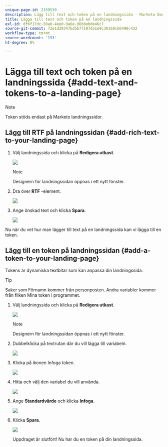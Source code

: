 ```yaml
---
unique-page-id: 2359530
description: Lägg till text och token på en landningssida - Marketo Docs - produktdokumentation
title: Lägga till text och token på en landningssida
exl-id: df6f17dc-50a0-4ee0-9a6e-96b0ebde46c7
source-git-commit: 72e1d29347bd5b77107da1e9c30169cb6490c432
workflow-type: tm+mt
source-wordcount: '193'
ht-degree: 0%

---
```


# Lägga till text och token på en landningssida {#add-text-and-tokens-to-a-landing-page}

>[!NOTE]
>
>Token stöds endast på Marketo landningssidor.

## Lägg till RTF på landningssidan {#add-rich-text-to-your-landing-page}

1. Välj landningssida och klicka på **Redigera utkast**.

   ![](assets/image2014-9-16-14-3a30-3a29.png)

   >[!NOTE]
   >
   >Designern för landningssidan öppnas i ett nytt fönster.

1. Dra över **RTF** -element.

   ![](assets/image2015-5-21-12-3a28-3a49.png)

1. Ange önskad text och klicka **Spara**.

   ![](assets/image2015-7-8-17-3a0-3a49.png)

Nu när du vet hur man lägger till text på en landningssida kan vi lägga till en token.

## Lägg till en token på landningssidan {#add-a-token-to-your-landing-page}

Tokens är dynamiska textbitar som kan anpassa din landningssida.

>[!TIP]
>
>Saker som Förnamn kommer från personposten. Andra variabler kommer från fliken Mina token i programmet.

1. Välj landningssida och klicka på **Redigera utkast**.

   ![](assets/image2014-9-16-14-3a30-3a54.png)

   >[!NOTE]
   >
   >Designern för landningssidan öppnas i ett nytt fönster.

1. Dubbelklicka på textrutan där du vill lägga till variabeln.

   ![](assets/image2015-5-21-12-3a30-3a5.png)

1. Klicka på ikonen Infoga token.

   ![](assets/image2015-7-8-17-3a21-3a53.png)

1. Hitta och välj den variabel du vill använda.

   ![](assets/image2014-9-16-14-3a31-3a20.png)

1. Ange **Standardvärde** och klicka **Infoga**.

   ![](assets/image2014-9-16-14-3a31-3a29.png)

1. Klicka **Spara**.

   ![](assets/image2015-7-8-17-3a25-3a22.png)

   Uppdraget är slutfört! Nu har du en token på din landningssida.
